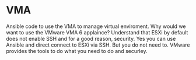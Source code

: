 # VMA
Ansible code to use the VMA to manage virtual enviroment. Why would we want to use the VMware VMA 6 applaince?
Understand that ESXi by default does not enable SSH and for a good reason, security. Yes you can use Ansible and direct connect to ESXi via SSH. 
But you do not need to. VMware provides the tools to do what you need to do and securley.  
